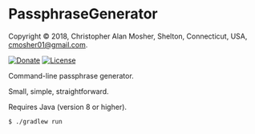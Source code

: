 # PassphraseGenerator

Copyright © 2018, Christopher Alan Mosher, Shelton, Connecticut, USA, <cmosher01@gmail.com>.

[![Donate](https://img.shields.io/badge/Donate-PayPal-green.svg)](https://www.paypal.com/cgi-bin/webscr?cmd=_s-xclick&hosted_button_id=CVSSQ2BWDCKQ2)
[![License](https://img.shields.io/github/license/cmosher01/PassphraseGenerator.svg)](https://www.gnu.org/licenses/gpl.html)

Command-line passphrase generator.

Small, simple, straightforward.

Requires Java (version 8 or higher).

```sh
$ ./gradlew run
```
